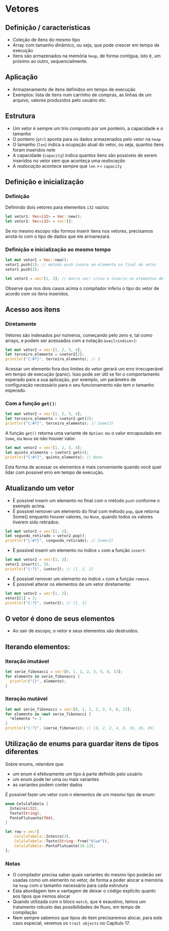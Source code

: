 # Vetores

## Definição / características
- Coleção de itens do mesmo tipo
- Array com tamanho dinâmico, ou seja, que pode crescer em tempo de execução
- Itens são armazenados na memória `heap`, de forma contígua, isto é, um próximo ao outro, sequencialmente.

## Aplicação
- Armazenamento de itens definidos em tempo de execução
- Exemplos: lista de itens num carrinho de compras, as linhas de um arquivo, valores produzidos pelo usuário etc.

## Estrutura
- Um vetor é sempre um trio composto por um ponteiro, a capacidade e o tamanho
- O ponteiro (`ptr`) aponta para os dados armazenados pelo vetor na `heap`
- O tamanho (`len`) indica a ocupação atual do vetor, ou seja, quantos itens foram inseridos nele
- A capacidade (`capacity`) indica quantos itens são possíveis de serem inseridos no vetor sem que aconteça uma *realocação*
- A *realocação* acontece sempre que `len` >= `capacity`

## Definição e inicialização

### Definição

Definindo dois vetores para elementos `i32` vazios:

```rust
let vetor1: Vec<i32> = Vec::new();
let vetor2: Vec<i32> = vec![];
```

Se no mesmo escopo não formos inserir itens nos vetores, precisamos anotá-lo com o tipo de dados que ele armanezará.

### Definição e inicialização ao mesmo tempo

```rust
let mut vetor1 = Vec::new();
vetor1.push(1); // método push insere um elemento no final do vetor
vetor1.push(2);
```

```rust
let vetor2 = vec![1, 2]; // macro vec! criou e inseriu os elementos de uma vez só
```

Observe que nos dois casos acima o compilador inferiu o tipo do vetor de acordo com os itens inseridos.

## Acesso aos itens
### Diretamente
Vetores são indexados por números, começando pelo zero e, tal como arrays, e podem ser acessados com a notação `&vec[<indice>]`:

```rust
let mut vetor2 = vec![1, 2, 3, 4];
let terceiro_elemento = &vetor2[2];
println!("{:#?}", terceiro_elemento); // 3
```

Acessar um elemento fora dos limites do vetor gerará um erro irrecuperável em tempo de execução (panic). Isso pode ser útil se for o comportamento esperado para a sua aplicação, por exemplo, um parâmetro de configuração necessário para o seu funcionamento não tem o tamanho esperado.

### Com a função `get()`:

```rust
let mut vetor2 = vec![1, 2, 3, 4];
let terceiro_elemento = &vetor2.get(2);
println!("{:#?}", terceiro_elemento); // Some(3)
```

A função `get()` retorna uma variante de `Option`: ou o valor encapsulado em `Some`, ou `None` se não houver valor.

```rust
let mut vetor2 = vec![1, 2, 3, 4];
let quinto_elemento = &vetor2.get(4);
println!("{:#?}", quinto_elemento); // None
```
Esta forma de acessar os elementos é mais conveniente quando você quer lidar com possível erro em tempo de execução.

## Atualizando um vetor
- É possível inserir um elemento no final com o método `push` conforme o exemplo acima.
- É possível remover um elemento do final com método `pop`, que retorna Some(<valor>) enquanto houver valores, ou `None`, quando todos os valores tiverem sido retirados:

```rust
let mut vetor2 = vec![1, 2];
let segundo_retirado = vetor2.pop();
println!("{:#?}", &segundo_retirado); // Some(2)
```
- É possível inserir um elemento no índice `x` com a função `insert`:
```rust
let mut vetor2 = vec![1, 2];
vetor2.insert(1, 3);
println!("{:?}", &vetor2); // [1, 3, 2]
```
- É possível remover um elemento no índice `x` com a função `remove`.
- É possível alterar os elementos de um vetor diretamente:

```rust
let mut vetor2 = vec![1, 2];
vetor2[1] = 3;
println!("{:?}", &vetor2); // [1, 3]
```

## O vetor é dono de seus elementos
- Ao sair de escopo, o vetor e seus elementos são destruídos.

## Iterando elementos:

### Iteração imutável
```rust
let serie_fibonacci = vec![0, 1, 1, 2, 3, 5, 8, 13];
for elemento in serie_fibonacci {
  println!("{}", elemento);
}
```

### Iteração mutável
```rust
let mut serie_fibonacci = vec![0, 1, 1, 2, 3, 5, 8, 13];
for elemento in &mut serie_fibonacci {
  *elemento *= 2
}
println!("{:?}", &serie_fibonacci); // [0, 2, 2, 4, 6, 10, 16, 26]
```

## Utilização de enums para guardar itens de tipos diferentes
Sobre enums, relembre que:
- um enum é efetivamente um tipo à parte definido pelo usuário
- um enum pode ter uma ou mais variantes
- as variantes podem conter dados

É possível fazer um vetor com n elementos de um mesmo tipo de enum:

```rust
enum CelulaTabela {
  Inteiro(i32),
  Texto(String),
  PontoFlutuante(f64),
}

let row = vec![
    CelulaTabela::Inteiro(3),
    CelulaTabela::Texto(String::from("blue")),
    CelulaTabela::PontoFlutuante(10.12),
];
```
### Notas
- O compilador precisa saber quais variantes do mesmo tipo poderão ser usadas como um elemento no vetor, de forma a poder alocar a memória na `heap` com o tamanho necessário para cada estrutura
- Esta abordagem tem a vantagem de deixar o código explícito quanto aos tipos que iremos alocar
- Quando utilizada com o bloco `match`, que é exaustivo, temos um tratamento robusto das possibilidades de fluxo, em tempo de compilação
- Nem sempre sabemos que tipos de item precisaremos alocar, para este caso especial, veremos os `trait objects` no Capítulo 17.
